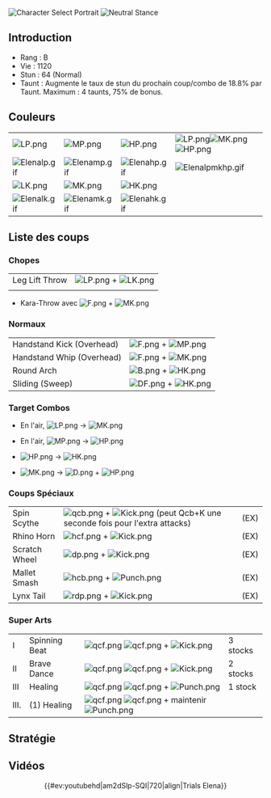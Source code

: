 ![Character Select
Portrait](Elena3sport.gif "Character Select Portrait") ![Neutral
Stance](Elena3s-stance.gif "Neutral Stance")

## Introduction

- Rang : B
- Vie : 1120
- Stun : 64 (Normal)
- Taunt : Augmente le taux de stun du prochain coup/combo de 18.8% par
  Taunt. Maximum : 4 taunts, 75% de bonus.

## Couleurs

|                                |                                |                                |                                                              |
|--------------------------------|--------------------------------|--------------------------------|--------------------------------------------------------------|
| ![](LP.png "LP.png")           | ![](MP.png "MP.png")           | ![](HP.png "HP.png")           | ![](LP.png "LP.png")![](MK.png "MK.png")![](HP.png "HP.png") |
| ![](Elenalp.gif "Elenalp.gif") | ![](Elenamp.gif "Elenamp.gif") | ![](Elenahp.gif "Elenahp.gif") | ![](Elenalpmkhp.gif "Elenalpmkhp.gif")                       |
| ![](LK.png "LK.png")           | ![](MK.png "MK.png")           | ![](HK.png "HK.png")           |                                                              |
| ![](Elenalk.gif "Elenalk.gif") | ![](Elenamk.gif "Elenamk.gif") | ![](Elenahk.gif "Elenahk.gif") |                                                              |

## Liste des coups

### Chopes

|                |                                             |
|----------------|---------------------------------------------|
| Leg Lift Throw | ![](LP.png "LP.png") + ![](LK.png "LK.png") |
|                |                                             |

- Kara-Throw avec ![](F.png "F.png") + ![](MK.png "MK.png")

### Normaux

|                           |                                             |
|---------------------------|---------------------------------------------|
| Handstand Kick (Overhead) | ![](F.png "F.png") + ![](MP.png "MP.png")   |
| Handstand Whip (Overhead) | ![](F.png "F.png") + ![](MK.png "MK.png")   |
| Round Arch                | ![](B.png "B.png") + ![](HK.png "HK.png")   |
| Sliding (Sweep)           | ![](DF.png "DF.png") + ![](HK.png "HK.png") |

### Target Combos

- En l'air, ![](LP.png "LP.png") -\> ![](MK.png "MK.png")

<!-- -->

- En l'air, ![](MP.png "MP.png") -\> ![](HP.png "HP.png")

<!-- -->

- ![](HP.png "HP.png") -\> ![](HK.png "HK.png")

<!-- -->

- ![](MK.png "MK.png") -\> ![](D.png "D.png") + ![](HP.png "HP.png")

### Coups Spéciaux

|               |                                                                                                      |      |
|---------------|------------------------------------------------------------------------------------------------------|------|
| Spin Scythe   | ![](qcb.png "qcb.png") + ![](Kick.png "Kick.png") (peut Qcb+K une seconde fois pour l'extra attacks) | (EX) |
| Rhino Horn    | ![](hcf.png "hcf.png") + ![](Kick.png "Kick.png")                                                    | (EX) |
| Scratch Wheel | ![](dp.png "dp.png") + ![](Kick.png "Kick.png")                                                      | (EX) |
| Mallet Smash  | ![](hcb.png "hcb.png") + ![](Punch.png "Punch.png")                                                  | (EX) |
| Lynx Tail     | ![](rdp.png "rdp.png") + ![](Kick.png "Kick.png")                                                    | (EX) |

### Super Arts

|       |               |                                                                                      |          |
|-------|---------------|--------------------------------------------------------------------------------------|----------|
| I     | Spinning Beat | ![](qcf.png "qcf.png") ![](qcf.png "qcf.png") + ![](Kick.png "Kick.png")             | 3 stocks |
| II    | Brave Dance   | ![](qcf.png "qcf.png") ![](qcf.png "qcf.png") + ![](Kick.png "Kick.png")             | 2 stocks |
| III   | Healing       | ![](qcf.png "qcf.png") ![](qcf.png "qcf.png") + ![](Punch.png "Punch.png")           | 1 stock  |
| III\. | \(1\) Healing | ![](qcf.png "qcf.png") ![](qcf.png "qcf.png") + maintenir ![](Punch.png "Punch.png") |          |

## Stratégie

## Vidéos

<center>

{{#ev:youtubehd\|am2dSlp-SQI\|720\|align\|Trials Elena}}

</center>
